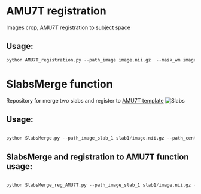 # AMU7T registration 
Images crop, AMU7T registration to subject space

## Usage:

```python
python AMU7T_registration.py --path_image image.nii.gz  --mask_wm image_wm.nii.gz  --landmarks landmarks.nii.gz  --path_template_AMU7T template_AMU7T  --path_output test
```

# SlabsMerge function 
Repository for merge two slabs and register to [AMU7T template](https://github.com/spinalcordtoolbox/template_AMU7T)
![Slabs](https://github.com/Nilser3/SlabsMerge/assets/77469192/4ada80e9-dba8-4028-b8b1-36f3fc72c3fc)
## Usage:

```python

python SlabsMerge.py --path_image_slab_1 slab1/image.nii.gz --path_centerline_slab_1 slab1/centerline.nii.gz --path_image_slab_2 slab2/image.nii.gz --path_centerline_slab_2 slab2/centerline.nii.gz --slice_slab1 21 --slice_slab2 21 --output_path slabs_merged.nii.gz

```


## SlabsMerge and registration to AMU7T function usage:

```python

python SlabsMerge_reg_AMU7T.py --path_image_slab_1 slab1/image.nii.gz --mask_wm_slab_1 slab1/wm_mask.nii.gz --path_centerline_slab_1 slab1/centerline.nii.gz --path_image_slab_2 slab2/image.nii.gz --mask_wm_slab_2 slab2/wm_mask.nii.gz --path_centerline_slab_2 slab2/centerline.nii.gz --slice_slab1 21 --slice_slab2 21 --landmarks landmarks.nii.gz --path_template_AMU7T template_AMU7T --path_output Registration_AMU7T

```
